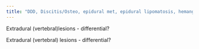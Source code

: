 ```yaml
---
title: "DDD, Discitis/Osteo, epidural met, epidural lipomatosis, hemangioma, vertebral neoplasm"
---
```

Extradural (vertebral)lesions - differential?

Extradural (vertebral) lesions - differential?

